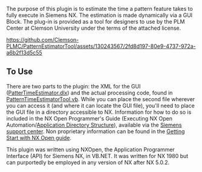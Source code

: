 The purpose of this plugin is to estimate the time a pattern feature takes to fully execute in Siemens NX. The estimation is made dynamically via a GUI Block. The plug-in is provided as a tool for designers to use by the PLM Center at Clemson University under the terms of the attached license.


https://github.com/Clemson-PLMC/PatternEstimatorTool/assets/130243567/2fd8d197-80e9-4737-972a-a6b2f13d5c55


## To Use
There are two parts to the plugin: the XML for the GUI ([PatterTimeEstimator.dlx](PatterTimeEstimator.dlx)) and the actual processing code, found in [PatternTimeEstimatorTool.vb](PatternTimeEstimatorTool.vb). While you can place the second file wherever you can access it (and where it can locate the GUI file), you'll need to place the GUI file in a directory accessible to NX. Information for how to do so is included in the NX Open Programmer's Guide (Executing NX Open Automation/[Application Directory Structure](https://docs.sw.siemens.com/en-US/doc/289054037/PL20190702084816205.nxopen_prog_guide/genid_application_root_directory_48_1916)), available via the [Siemens support center](https://support.sw.siemens.com/en-US/). Non proprietary information can be found in the [Getting Start with NX Open guide](https://docs.plm.automation.siemens.com/data_services/resources/nx/1872/nx_api/common/en_US/graphics/fileLibrary/nx/nxopen/NXOpen_Getting_Started.pdf).

This plugin was written using NXOpen, the Application Programmer Interface (API) for Siemens NX, in VB.NET. It was written for NX 1980 but can purportedly be employed in any version of NX after NX 5.0.2.
